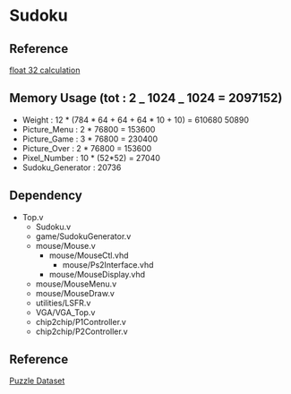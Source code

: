# Sudoku

## Reference

[float 32 calculation](https://en.wikipedia.org/wiki/Single-precision_floating-point_format)

## Memory Usage (tot : 2 _ 1024 _ 1024 = 2097152)

- Weight : 12 \* (784 \* 64 + 64 + 64 \* 10 + 10) = 610680 50890
- Picture_Menu : 2 \* 76800 = 153600
- Picture_Game : 3 \* 76800 = 230400
- Picture_Over : 2 \* 76800 = 153600
- Pixel_Number : 10 \* (52\*52) = 27040
- Sudoku_Generator : 20736

## Dependency

- Top.v
  - Sudoku.v
  - game/SudokuGenerator.v
  - mouse/Mouse.v
    - mouse/MouseCtl.vhd
      - mouse/Ps2Interface.vhd
    - mouse/MouseDisplay.vhd
  - mouse/MouseMenu.v
  - mouse/MouseDraw.v
  - utilities/LSFR.v
  - VGA/VGA_Top.v
  - chip2chip/P1Controller.v
  - chip2chip/P2Controller.v

## Reference

[Puzzle Dataset](https://www.kaggle.com/radcliffe/3-million-sudoku-puzzles-with-ratings)
